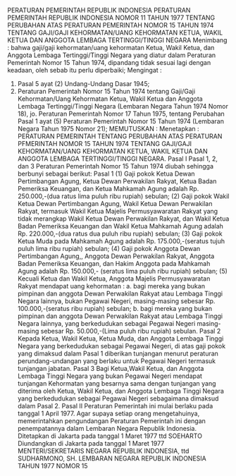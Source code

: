  PERATURAN PEMERINTAH REPUBLIK INDONESIA PERATURAN PEMERINTAH REPUBLIK INDONESIA NOMOR 11 TAHUN 1977 TENTANG PERUBAHAN ATAS PERATURAN PEMERINTAH NOMOR 15 TAHUN 1974 TENTANG GAJI/GAJI KEHORMATAN/UANG KEHORMATAN KETUA, WAKIL KETUA DAN ANGGOTA LEMBAGA TERTINGGI/TINGGI NEGARA
Menimbang :
 bahwa gaji/gaji kehormatan/uang kehormatan Ketua, Wakil Ketua, dan Anggota Lembaga Tertinggi/Tinggi Negara yang diatur dalam Peraturan Pemerintah Nomor 15 Tahun 1974, dipandang tidak sesuai lagi dengan keadaan, oleh sebab itu perlu diperbaiki;
Mengingat :

1. Pasal 5 ayat (2) Undang-Undang Dasar 1945;
2. Peraturan Pemerintah Nomor 15 Tahun 1974 tentang Gaji/Gaji Kehormatan/Uang Kehormatan Ketua, Wakil Ketua dan Anggota Lembaga Tertinggi/Tinggi Negara (Lembaran Negara Tahun 1974 Nomor 18), jo. Peraturan Pemerintah Nomor 17 Tahun 1975, tentang Perubahan Pasal 1 ayat (5) Peraturan Pemerintah Nomor 15 Tahun 1974 (Lembaran Negara Tahun 1975 Nomor 21);
MEMUTUSKAN :
 Menetapkan : PERATURAN PEMERINTAH TENTANG PERUBAHAN ATAS PERATURAN PFMERINTAH NOMOR 15 TAHUN 1974 TENTANG GAJI/GAJI KEHORMATAN/UANG KEHORMATAN KETUA, WAKIL KETUA DAN ANGGOTA LEMBAGA TERTINGGI/TINGGI NEGARA.
Pasal I
Pasal 1, 2, dan 3 Peraturan Pemerintah Nomor 15 Tahun 1974 diubah sehingga berbunyi sebagai berikut:
Pasal 1
(1) Gaji pokok Ketua Dewan Pertimbangan Agung, Ketua Dewan Perwakilan Rakyat, Ketua Badan Pemeriksa Keuangan, dan Ketua Mahkamah Agung adalah Rp. 250.000,-(dua ratus lima puluh ribu rupiah) sebulan;
(2) Gaji pokok Wakil Ketua Dewan Pertimbangan Agung, Wakil Ketua Dewan Perwakilan Rakyat, termasuk Wakil Ketua Majelis Permusyawaratan Rakyat yang tidak merangkap Wakil Ketua Dewan Perwakilan Rakyat, dan Wakil Ketua Badan Pemeriksa Keuangan dan Wakil Ketua Mahkamah Agung adalah Rp. 220.000,-(dua ratus dua puluh ribu rupiah) sebulan;
(3) Gaji pokok Ketua Muda pada Mahkamah Agung adalah Rp.
175.000,-(seratus tujuh puluh lima ribu rupiah) sebulan;
(4) Gaji pokok Anggota Dewan Pertimbangan Agung,, Anggota Dewan Perwakilan Rakyat, Anggota Badan Pemeriksa Keuangan, dan Hakim Anggota pada Mahkamah Agung adalah Rp. 150.000,- (seratus lima puluh ribu rupiah) sebulan;
(5) Kecuali Ketua dan Wakil Ketua, Anggota Majelis Permusyawaratan Rakyat mendapat uang kehormatan :
a. bagi mereka yang bukan pimpinan dan anggota Dewan Perwakilan Rakyat atau Lembaga Tinggi Negara lainnya, bukan Pegawai Negeri, masing-masing sebesar Rp. 100.000,-(seratus ribu rupiah) sebulan;
b. bagi mereka yang bukan pimpinan dan anggota Dewan Perwakilan Rakyat atau Lembaga Tinggi Negara lainnya, yang berkedudukan sebagai Pegawai Negeri masing-masing sebesar Rp. 50.000,-(Lima puluh ribu rupiah) sebulan.
Pasal 2
Kepada Ketua, Wakil Ketua, Ketua Muda, dan Anggota Lembaga Tinggi Negara yang berkedudukan sebagai Pegawai Negeri, di atas gaji pokok yang dimaksud dalam Pasal 1 diberikan tunjangan menurut peraturan perundang-undangan yang berlaku untuk Pegawai Negeri termasuk tunjangan jabatan.
Pasal 3
Bagi Ketua,Wakil Ketua, dan Anggota Lembaga Tinggi Negara yang bukan Pegawai Negeri mendapat tunjangan Kehormatan yang besarnya sama dengan tunjangan yang diterima oleh Ketua, Wakil Ketua, dan Anggota Lembaga Tinggi Negara yang berkedudukan sebagai Pegawai Negeri sebagaimana dimaksud dalam Pasal 2.
Pasal II
Peraturan Pemerintah ini mulai berlaku pada tanggal 1 April 1977. Agar supaya setiap orang mengetahuinya, memerintahkan pengundangan Peraturan Pemerintah ini dengan penempatannya dalam Lembaran Negara Republik Indonesia. Ditetapkan di Jakarta pada tanggal 1 Maret 1977 ttd SOEHARTO Diundangkan di Jakarta pada tanggal 1 Maret 1977 MENTERI/SEKRETARIS NEGARA REPUBLIK INDONESIA, ttd SUDHARMONO, SH. LEMBARAN NEGARA REPUBLIK INDONESIA TAHUN 1977 NOMOR 15